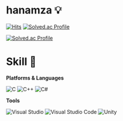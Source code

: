 # hanamza 💡

[![Hits](https://hits.seeyoufarm.com/api/count/incr/badge.svg?url=https%3A%2F%2Fgithub.com%2Fhanamza&count_bg=%2379C83D&title_bg=%23555555&icon=&icon_color=%23E7E7E7&title=hits&edge_flat=false)](https://hits.seeyoufarm.com)
[![Solved.ac
Profile](http://mazassumnida.wtf/api/mini/generate_badge?boj=sun3727310)](https://solved.ac/sun3727310)

[![Solved.ac Profile](http://mazassumnida.wtf/api/v2/generate_badge?boj=sun3727310)](https://solved.ac/sun3727310/)

# Skill 🔧

**Platforms & Languages** 

![C](https://img.shields.io/badge/C-3CBDB1.svg?&style=for-the-badge&logo=C&logoColor=White)
![C++](https://img.shields.io/badge/c++-%2300599C.svg?style=for-the-badge&logo=c%2B%2B&logoColor=white)
![C#](https://img.shields.io/badge/C#-%#512BD4.svg?style=for-the-badge&logo=c%2B%2B&logoColor=white)

**Tools**

![Visual Studio](https://img.shields.io/badge/Visual%20Studio-2C2255.svg?&style=for-the-badge&logo=Visual%20Studio&logoColor=white)
![Visual Studio Code](https://img.shields.io/badge/Visual%20Studio%20Code-007ACC.svg?&style=for-the-badge&logo=Visual%20Studio%20Code&logoColor=white)
![Unity](https://img.shields.io/badge/Unity-111111.svg?&style=for-the-badge&logo=Unity&logoColor=White)
